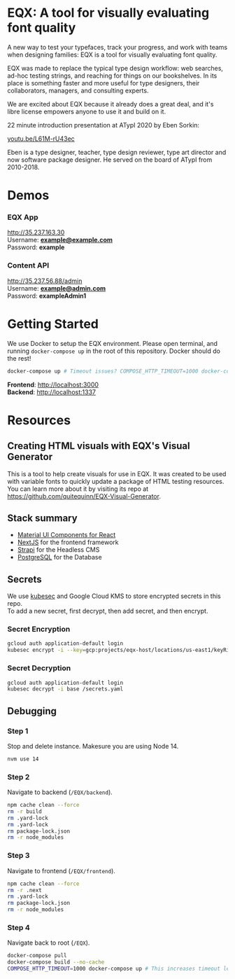 # EQX: A tool for visually evaluating font quality

A new way to test your typefaces, track your progress, and work with teams when designing families:
EQX is a tool for visually evaluating font quality.

EQX was made to replace the typical type design workflow:
web searches, ad-hoc testing strings, and reaching for things on our bookshelves.
In its place is something faster and more useful for type designers, their collaborators, managers, and consulting experts.

We are excited about EQX because it already does a great deal, and it's libre license empowers anyone to use it and build on it.

22 minute introduction presentation at ATypI 2020 by Eben Sorkin:

[youtu.be/L61M-rU43ec](https://www.youtube.com/watch?v=L61M-rU43ec)

Eben is a type designer, teacher, type design reviewer, type art director and now software package designer.
He served on the board of ATypI from 2010-2018.



# Demos

### EQX App
<http://35.237.163.30>  
Username: **example@example.com**  
Password: **example**

### Content API
<http://35.237.56.88/admin>  
Username: **example@admin.com**  
Password: **exampleAdmin1**


# Getting Started

We use Docker to setup the EQX environment. Please open terminal, and running `docker-compose up` in the root of this repository. Docker should do the rest!

```bash
docker-compose up # Timeout issues? COMPOSE_HTTP_TIMEOUT=1000 docker-compose up
```

**Frontend**: <http://localhost:3000>  
**Backend**: <http://localhost:1337>
    

# Resources

## Creating HTML visuals with EQX's Visual Generator

This is a tool to help create visuals for use in EQX. It was created to be used with variable fonts to quickly update a package of HTML testing resources.  
You can learn more about it by visiting its repo at <https://github.com/quitequinn/EQX-Visual-Generator>.

## Stack summary

* [Material UI Components for React](https://material-ui.com/)
* [NextJS](https://github.com/zeit/next.js) for the frontend framework
* [Strapi](https://github.com/strapi/strapi) for the Headless CMS
* [PostgreSQL](https://www.postgresql.org/download) for the Database


## Secrets

We use [kubesec](https://github.com/shyiko/kubesec) and Google Cloud KMS to store encrypted secrets in this repo.  
To add a new secret, first decrypt, then add secret, and then encrypt. 

### Secret Encryption

```bash
gcloud auth application-default login
kubesec encrypt -i --key=gcp:projects/eqx-host/locations/us-east1/keyRings/eqx/cryptoKeys/kubernetes-secrets base/secrets.yaml
```

### Secret Decryption

```bash
gcloud auth application-default login
kubesec decrypt -i base /secrets.yaml
```

## Debugging

### Step 1
Stop and delete instance. Makesure you are using Node 14.

```bash
nvm use 14
```

### Step 2
Navigate to backend (`/EQX/backend`).

```bash
npm cache clean --force
rm -r build
rm .yard-lock
rm .yard-lock
rm package-lock.json
rm -r node_modules
```


### Step 3
Navigate to frontend (`/EQX/frontend`).

```bash
npm cache clean --force
rm -r .next
rm .yard-lock
rm package-lock.json
rm -r node_modules
```

### Step 4
Navigate back to root (`/EQX`).

```bash
docker-compose pull
docker-compose build --no-cache
COMPOSE_HTTP_TIMEOUT=1000 docker-compose up # This increases timeout length (incase your computer is slow) Repeat step 1 and 2 if necessary
```

